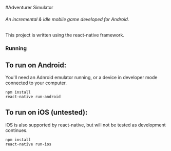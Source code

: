 #Adventurer Simulator
###### An incremental & idle mobile game developed for Android.

This project is written using the react-native framework.

### Running

To run on Android:
---
You'll need an Adnroid emulator running, or a device in developer mode connected to your computer.

```
npm install
react-native run-android
```

To run on iOS (untested):
---
iOS is also supported by react-native, but will not be tested as development continues.
```
npm install
react-native run-ios
```
